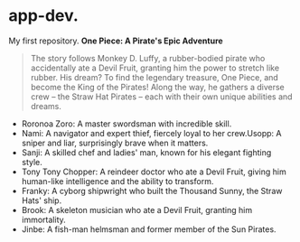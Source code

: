 # app-dev.
My first repository.
**One Piece: A Pirate's Epic Adventure**
> The story follows Monkey D. Luffy, a rubber-bodied pirate who accidentally ate a Devil Fruit, granting him the power to stretch like rubber. His dream? To find the legendary treasure, One Piece, and become the King of the Pirates! Along the way, he gathers a diverse crew – the Straw Hat Pirates – each with their own unique abilities and dreams.
- Roronoa Zoro: A master swordsman with incredible skill.
- Nami: A navigator and expert thief, fiercely loyal to her crew.Usopp: A sniper and liar, surprisingly brave when it matters.
- Sanji: A skilled chef and ladies' man, known for his elegant fighting style.
- Tony Tony Chopper: A reindeer doctor who ate a Devil Fruit, giving him human-like intelligence and the ability to transform.
- Franky: A cyborg shipwright who built the Thousand Sunny, the Straw Hats' ship.
- Brook: A skeleton musician who ate a Devil Fruit, granting him immortality.
- Jinbe: A fish-man helmsman and former member of the Sun Pirates.

